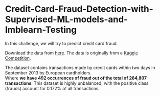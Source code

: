 # Credit-Card-Fraud-Detection-with-Supervised-ML-models-and-Imblearn-Testing

In this challenge, we will try to predict credit card fraud.

Download the data from [here](https://drive.google.com/file/d/1FCQY1SiWIjh_ME6Wtb3FG8Y1sKoRwAUc/view?usp=sharing). 
The data is originally from a [Kaggle Competition](https://www.kaggle.com/mlg-ulb/creditcardfraud).


The dataset contains transactions made by credit cards within two days in September 2013 by European cardholders.  
Where **we have 492 occurrences of fraud out of the total of 284,807 transactions**. 
This dataset is highly unbalanced, with the positive class (frauds) account for 0.172% of all transactions.
